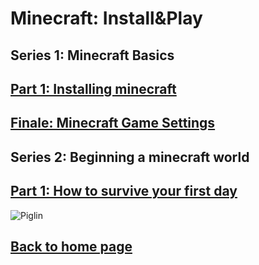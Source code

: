 # Minecraft: Install&Play
## **Series 1: Minecraft Basics**
## [Part 1: Installing minecraft](https://henrypersonalweb.github.io/blog/minecraft/installing-minecraft/)
## [Finale: Minecraft Game Settings](https://henrypersonalweb.github.io/blog/minecraft/world-settings/)
## **Series 2: Beginning a minecraft world**
## [Part 1: How to survive your first day](https://henrypersonalweb.github.io/blog/minecraft/first-day/)


![Piglin](https://henrypersonalweb.github.io/pictures/piglin.gif)
## [Back to home page](https://henrypersonalweb.github.io/home/)